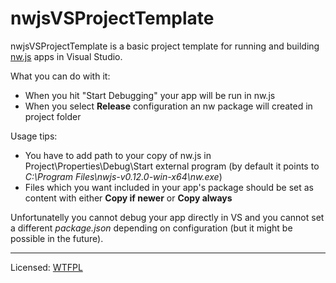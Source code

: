 # nwjsVSProjectTemplate
nwjsVSProjectTemplate is a basic project template for running and building <a href="http://nwjs.io/">nw.js</a> apps in Visual Studio.

What you can do with it:
 - When you hit "Start Debugging" your app will be run in nw.js
 - When you select <b>Release</b> configuration an nw package will created in project folder

Usage tips:
 - You have to add path to your copy of nw.js in Project\Properties\Debug\Start external program (by default it points to <i>C:\Program Files\nwjs-v0.12.0-win-x64\nw.exe</i>)
 - Files which you want included in your app's package should be set as content with either <b>Copy if newer</b> or <b>Copy always</b>

Unfortunatelly you cannot debug your app directly in VS and you cannot set a different <i>package.json</i> depending on configuration (but it might be possible in the future).

<hr/>
Licensed: <a href="http://www.wtfpl.net/about/">WTFPL</a>
